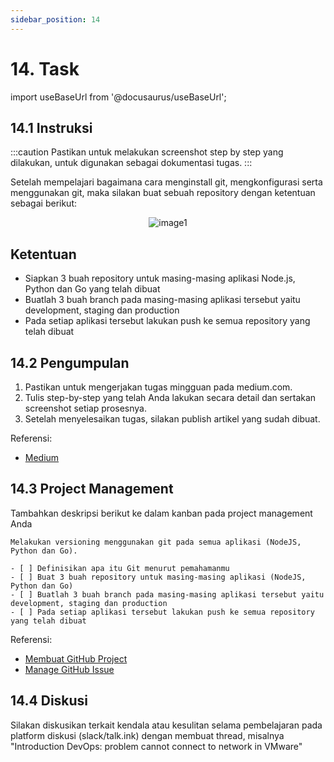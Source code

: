 ```yaml
---
sidebar_position: 14
---
```


# 14. Task

import useBaseUrl from '@docusaurus/useBaseUrl';

## 14.1 Instruksi

:::caution
Pastikan untuk melakukan screenshot step by step yang dilakukan, untuk digunakan sebagai dokumentasi tugas.
:::

Setelah mempelajari bagaimana cara menginstall git, mengkonfigurasi serta menggunakan git, maka silakan buat sebuah repository dengan ketentuan sebagai berikut:

<center>
<img alt="image1" src={useBaseUrl('img/docs/task3.png')} />
</center>

## Ketentuan
- Siapkan 3 buah repository untuk masing-masing aplikasi Node.js, Python dan Go yang telah dibuat
- Buatlah 3 buah branch pada masing-masing aplikasi tersebut yaitu development, staging dan production
- Pada setiap aplikasi tersebut lakukan push ke semua repository yang telah dibuat

## 14.2 Pengumpulan
1. Pastikan untuk mengerjakan tugas mingguan pada medium.com.
2. Tulis step-by-step yang telah Anda lakukan secara detail dan sertakan screenshot setiap prosesnya. 
3. Setelah menyelesaikan tugas, silakan publish artikel yang sudah dibuat.

Referensi:
- [Medium](/Getting-Started/Medium/Medium)

## 14.3 Project Management
Tambahkan deskripsi berikut ke dalam kanban pada project management Anda
```
Melakukan versioning menggunakan git pada semua aplikasi (NodeJS, Python dan Go).

- [ ] Definisikan apa itu Git menurut pemahamanmu
- [ ] Buat 3 buah repository untuk masing-masing aplikasi (NodeJS, Python dan Go)
- [ ] Buatlah 3 buah branch pada masing-masing aplikasi tersebut yaitu development, staging dan production
- [ ] Pada setiap aplikasi tersebut lakukan push ke semua repository yang telah dibuat
```

Referensi:
- [Membuat GitHub Project](/Getting-Started/Project-Management/Make-Project-Management)
- [Manage GitHub Issue](/Getting-Started/Project-Management/Issue-Dan-Status-Project)

## 14.4 Diskusi
Silakan diskusikan terkait kendala atau kesulitan selama pembelajaran pada platform diskusi (slack/talk.ink) dengan membuat thread, misalnya "Introduction DevOps: problem cannot connect to network in VMware" 